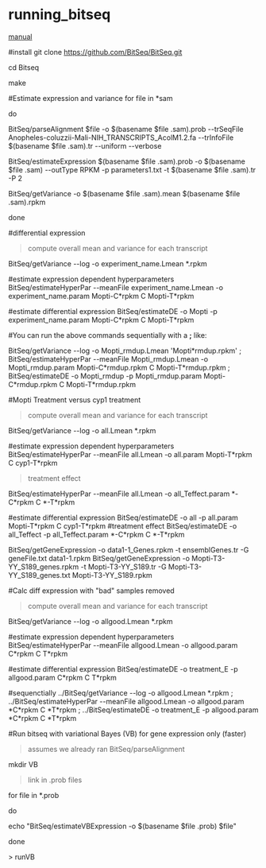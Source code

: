 # running_bitseq
[manual](http://bitseq.github.io/)

#install
git clone https://github.com/BitSeq/BitSeq.git

cd Bitseq

make

#Estimate expression and variance
for file in *sam

do

BitSeq/parseAlignment $file -o $(basename $file .sam).prob --trSeqFile Anopheles-coluzzii-Mali-NIH_TRANSCRIPTS_AcolM1.2.fa --trInfoFile $(basename $file .sam).tr --uniform --verbose

BitSeq/estimateExpression $(basename $file .sam).prob -o $(basename $file .sam) --outType RPKM -p parameters1.txt -t $(basename $file .sam).tr -P 2

BitSeq/getVariance -o $(basename $file .sam).mean $(basename $file .sam).rpkm

done


#differential expression
>compute overall mean and variance for each transcript

BitSeq/getVariance --log -o experiment_name.Lmean \*.rpkm 

#estimate expression dependent hyperparameters
BitSeq/estimateHyperPar --meanFile experiment\_name.Lmean -o experiment_name.param Mopti-C\*rpkm C Mopti-T\*rpkm

#estimate differential expression
BitSeq/estimateDE -o Mopti -p experiment_name.param Mopti-C\*rpkm C Mopti-T\*rpkm

#You can run the above commands sequentially with a __;__ like:

BitSeq/getVariance --log -o Mopti\_rmdup.Lmean 'Mopti\*rmdup.rpkm' ; BitSeq/estimateHyperPar --meanFile Mopti\_rmdup.Lmean -o Mopti\_rmdup.param Mopti-C\*rmdup.rpkm C Mopti-T\*rmdup.rpkm ; BitSeq/estimateDE -o Mopti\_rmdup -p Mopti_rmdup.param Mopti-C\*rmdup.rpkm C Mopti-T\*rmdup.rpkm


#Mopti Treatment versus cyp1 treatment
>compute overall mean and variance for each transcript

BitSeq/getVariance --log -o all.Lmean \*.rpkm 

#estimate expression dependent hyperparameters
BitSeq/estimateHyperPar --meanFile all.Lmean -o all.param Mopti-T\*rpkm C cyp1-T\*rpkm
>treatment effect

BitSeq/estimateHyperPar --meanFile all.Lmean -o all_Teffect.param \*-C\*rpkm C \*-T\*rpkm 


#estimate differential expression
BitSeq/estimateDE -o all -p all.param Mopti-T\*rpkm C cyp1-T\*rpkm
#treatment effect
BitSeq/estimateDE -o all\_Teffect -p all_Teffect.param \*-C\*rpkm C \*-T\*rpkm

BitSeq/getGeneExpression -o data1-1_Genes.rpkm -t ensemblGenes.tr -G geneFile.txt data1-1.rpkm
BitSeq/getGeneExpression -o Mopti-T3-YY\_S189\_genes.rpkm -t Mopti-T3-YY\_S189.tr -G Mopti-T3-YY\_S189\_genes.txt Mopti-T3-YY\_S189.rpkm


#Calc diff expression with "bad" samples removed

>compute overall mean and variance for each transcript

BitSeq/getVariance --log -o allgood.Lmean \*.rpkm 

#estimate expression dependent hyperparameters
BitSeq/estimateHyperPar --meanFile allgood.Lmean -o allgood.param C\*rpkm C T\*rpkm


#estimate differential expression
BitSeq/estimateDE -o treatment_E -p allgood.param C\*rpkm C T\*rpkm

#sequenctially
../BitSeq/getVariance --log -o allgood.Lmean \*.rpkm ; ../BitSeq/estimateHyperPar --meanFile allgood.Lmean -o allgood.param \*C\*rpkm C \*T\*rpkm ; ../BitSeq/estimateDE -o treatment_E -p allgood.param \*C\*rpkm C \*T\*rpkm


#Run bitseq with variational Bayes (VB) for gene expression only (faster)
>assumes we already ran BitSeq/parseAlignment

mkdir VB

>link in .prob files

for file in \*.prob

do

echo "BitSeq/estimateVBExpression -o $(basename $file .prob) $file"

done

\> runVB


